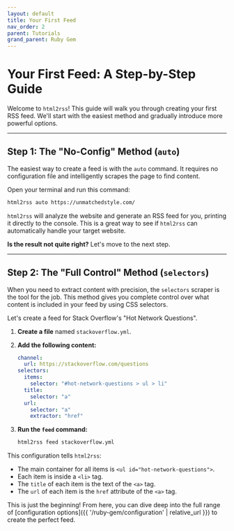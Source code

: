 ```yaml
---
layout: default
title: Your First Feed
nav_order: 2
parent: Tutorials
grand_parent: Ruby Gem
---
```


# Your First Feed: A Step-by-Step Guide

Welcome to `html2rss`! This guide will walk you through creating your first RSS feed. We'll start with the easiest method and gradually introduce more powerful options.

---

## Step 1: The "No-Config" Method (`auto`)

The easiest way to create a feed is with the `auto` command. It requires no configuration file and intelligently scrapes the page to find content.

Open your terminal and run this command:

```bash
html2rss auto https://unmatchedstyle.com/
```

`html2rss` will analyze the website and generate an RSS feed for you, printing it directly to the console. This is a great way to see if `html2rss` can automatically handle your target website.

**Is the result not quite right?** Let's move to the next step.

---

## Step 2: The "Full Control" Method (`selectors`)

When you need to extract content with precision, the `selectors` scraper is the tool for the job. This method gives you complete control over what content is included in your feed by using CSS selectors.

Let's create a feed for Stack Overflow's "Hot Network Questions".

1.  **Create a file** named `stackoverflow.yml`.
2.  **Add the following content:**

    ```yaml
    channel:
      url: https://stackoverflow.com/questions
    selectors:
      items:
        selector: "#hot-network-questions > ul > li"
      title:
        selector: "a"
      url:
        selector: "a"
        extractor: "href"
    ```

3.  **Run the `feed` command:**

    ```bash
    html2rss feed stackoverflow.yml
    ```

This configuration tells `html2rss`:

- The main container for all items is `<ul id="hot-network-questions">`.
- Each item is inside a `<li>` tag.
- The `title` of each item is the text of the `<a>` tag.
- The `url` of each item is the `href` attribute of the `<a>` tag.

This is just the beginning! From here, you can dive deep into the full range of [configuration options]({{ '/ruby-gem/configuration' | relative_url }}) to create the perfect feed.
